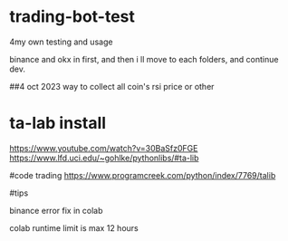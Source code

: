 # trading-bot-test
4my own testing and usage

binance and okx in first, and then i ll move to each folders, and continue dev.




##4 oct 2023
way to collect all coin's rsi price or other 


# ta-lab install 
https://www.youtube.com/watch?v=30BaSfz0FGE
https://www.lfd.uci.edu/~gohlke/pythonlibs/#ta-lib


#code trading
https://www.programcreek.com/python/index/7769/talib

#tips

binance error fix in colab

colab runtime limit is max 12 hours
